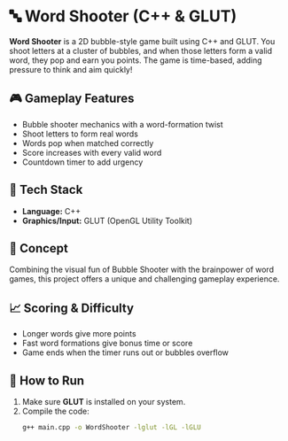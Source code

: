 # 🔤 Word Shooter (C++ & GLUT)

**Word Shooter** is a 2D bubble-style game built using C++ and GLUT. You shoot letters at a cluster of bubbles, and when those letters form a valid word, they pop and earn you points. The game is time-based, adding pressure to think and aim quickly!

## 🎮 Gameplay Features
- Bubble shooter mechanics with a word-formation twist
- Shoot letters to form real words
- Words pop when matched correctly
- Score increases with every valid word
- Countdown timer to add urgency

## 🧱 Tech Stack
- **Language:** C++
- **Graphics/Input:** GLUT (OpenGL Utility Toolkit)

## 🧠 Concept
Combining the visual fun of Bubble Shooter with the brainpower of word games, this project offers a unique and challenging gameplay experience.

## 📈 Scoring & Difficulty
- Longer words give more points
- Fast word formations give bonus time or score
- Game ends when the timer runs out or bubbles overflow

## 🚀 How to Run
1. Make sure **GLUT** is installed on your system.
2. Compile the code:
   ```bash
   g++ main.cpp -o WordShooter -lglut -lGL -lGLU
